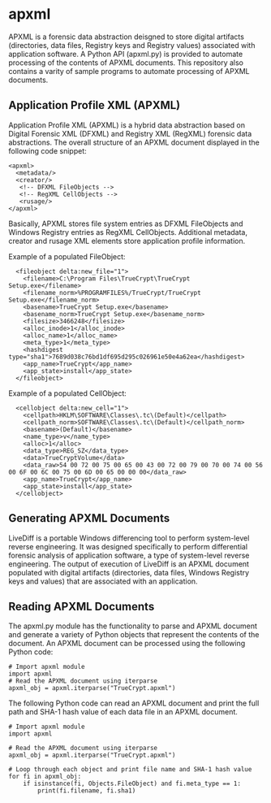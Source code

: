 # apxml

APXML is a forensic data abstraction deisgned to store digital artifacts (directories, data files, Registry keys and Registry values) associated with application software. A Python API (apxml.py) is provided to automate processing of the contents of APXML documents. This repository also contains a varity of sample programs to automate processing of APXML documents.

## Application Profile XML (APXML)

Application Profile XML (APXML) is a hybrid data abstraction based on Digital Forensic XML (DFXML) and Registry XML (RegXML) forensic data abstractions. The overall structure of an APXML document displayed in the following code snippet:

```
<apxml>
  <metadata/>
  <creator/>
   <!-- DFXML FileObjects -->
   <!-- RegXML CellObjects -->
   <rusage/>
</apxml>
```

Basically, APXML stores file system entries as DFXML FileObjects and Windows Registry entries as RegXML CellObjects. Additional metadata, creator and rusage XML elements store application profile information.

Example of a populated FileObject:

```
  <fileobject delta:new_file="1">
    <filename>C:\Program Files\TrueCrypt\TrueCrypt Setup.exe</filename>
    <filename_norm>%PROGRAMFILES%/TrueCrypt/TrueCrypt Setup.exe</filename_norm>
    <basename>TrueCrypt Setup.exe</basename>
    <basename_norm>TrueCrypt Setup.exe</basename_norm>
    <filesize>3466248</filesize>
    <alloc_inode>1</alloc_inode>
    <alloc_name>1</alloc_name>
    <meta_type>1</meta_type>
    <hashdigest type="sha1">7689d038c76bd1df695d295c026961e50e4a62ea</hashdigest>
    <app_name>TrueCrypt</app_name>
    <app_state>install</app_state>
  </fileobject>
```

Example of a populated CellObject:

```
  <cellobject delta:new_cell="1">
    <cellpath>HKLM\SOFTWARE\Classes\.tc\(Default)</cellpath>
    <cellpath_norm>SOFTWARE\Classes\.tc\(Default)</cellpath_norm>
    <basename>(Default)</basename>
    <name_type>v</name_type>
    <alloc>1</alloc>
    <data_type>REG_SZ</data_type>
    <data>TrueCryptVolume</data>
    <data_raw>54 00 72 00 75 00 65 00 43 00 72 00 79 00 70 00 74 00 56 00 6F 00 6C 00 75 00 6D 00 65 00 00 00</data_raw>
    <app_name>TrueCrypt</app_name>
    <app_state>install</app_state>
  </cellobject>
```

## Generating APXML Documents

LiveDiff is a portable Windows differencing tool to perform system-level reverse engineering. It was designed specifically to perform differential forensic analysis of application software, a type of system-level reverse engineering. The output of execution of LiveDiff is an APXML document populated with digital artifacts (directories, data files, Windows Registry keys and values) that are associated with an application.

## Reading APXML Documents
The apxml.py module has the functionality to parse and APXML document and generate a variety of Python objects that represent the contents of the document. An APXML document can be processed using the following Python code:

```
# Import apxml module
import apxml
# Read the APXML document using iterparse
apxml_obj = apxml.iterparse("TrueCrypt.apxml")
```

The following Python code can read an APXML document and print the full path and SHA-1 hash value of each data file in an APXML document.

```
# Import apxml module
import apxml

# Read the APXML document using iterparse
apxml_obj = apxml.iterparse("TrueCrypt.apxml")

# Loop through each object and print file name and SHA-1 hash value
for fi in apxml_obj:
    if isinstance(fi, Objects.FileObject) and fi.meta_type == 1:
        print(fi.filename, fi.sha1)
```
